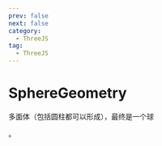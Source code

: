 ```yaml
---
prev: false
next: false
category:
  - ThreeJS
tag:
  - ThreeJS
---
```


# SphereGeometry

多面体（包括圆柱都可以形成），最终是一个球

<!-- more -->。
